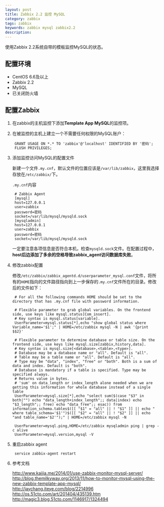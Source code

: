 ```yaml
---
layout: post
title: Zabbix 2.2 监控 MySQL
category: zabbix
tags: zabbix
keywords: zabbix mysql zabbix2.2
description: 
---
```


使用Zabbix 2.2系统自带的模板监控MySQL的状态。

## 配置环境

* CentOS 6.6及以上
* Zabbix 2.2
* MySQL
* 已关闭防火墙

## 配置Zabbix

1. 在zabbix的主机监控下添加**Template App MySQL**的监控项。
2. 在被监控的主机上建立一个不需要任何权限的MySQL账户：
  
        GRANT USAGE ON *.* TO 'zabbix'@'localhost' IDENTIFIED BY '密码';
        FLUSH PRIVILEGES;

3. 添加监控访问MySQL的配置文件

    新建一个文件`.my.cnf`，默认文件的位置应该是`/var/lib/zabbix`，这里我选择存放在`/etc/zabbix/`下。

    `.my.cnf`内容

        # Zabbix Agent
        [mysql]
        host=127.0.0.1
        user=zabbix
        password=密码
        socket=/var/lib/mysql/mysqld.sock
        [mysqladmin]
        host=127.0.0.1
        user=zabbix
        password=密码
        socket=/var/lib/mysql/mysqld.sock

    一定要注意各项信息是否符合本机，检查`mysqld.sock`文件。在配置过程中，**host后边添加了多余的空格导致zabbix_agent访问数据库失败**。

4. 修改zabbix配置

    修改`/etc/zabbix/zabbix_agentd.d/userparameter_mysql.conf`文件，将所有的`HOME`指向的文件路径指向到上一步保存的`.my.cnf`文件所在的目录。修改后的文件如下：

        # For all the following commands HOME should be set to the directory that has .my.cnf file with password information.

        # Flexible parameter to grab global variables. On the frontend side, use keys like mysql.status[Com_insert].
        # Key syntax is mysql.status[variable].
        UserParameter=mysql.status[*],echo "show global status where Variable_name='$1';" | HOME=/etc/zabbix mysql -N | awk '{print $$2}'

        # Flexible parameter to determine database or table size. On the frontend side, use keys like mysql.size[zabbix,history,data].
        # Key syntax is mysql.size[<database>,<table>,<type>].
        # Database may be a database name or "all". Default is "all".
        # Table may be a table name or "all". Default is "all".
        # Type may be "data", "index", "free" or "both". Both is a sum of data and index. Default is "both".
        # Database is mandatory if a table is specified. Type may be specified always.
        # Returns value in bytes.
        # 'sum' on data_length or index_length alone needed when we are getting this information for whole database instead of a single table
        UserParameter=mysql.size[*],echo "select sum($(case "$3" in both|"") echo "data_length+index_length";; data|index) echo "$3_length";; free) echo "data_free";; esac)) from information_schema.tables$([[ "$1" = "all" || ! "$1" ]] || echo " where table_schema='$1'")$([[ "$2" = "all" || ! "$2" ]] || echo "and table_name='$2'");" | HOME=/etc/zabbix mysql -N

        UserParameter=mysql.ping,HOME=/etc/zabbix mysqladmin ping | grep -c alive
        UserParameter=mysql.version,mysql -V

5. 重启zabbix agent

        service zabbix-agent restart

6. 参考文档

    http://www.kaijia.me/2014/01/use-zabbix-monitor-mysql-server/
    http://blog.themilkyway.org/2013/11/how-to-monitor-mysql-using-the-new-zabbix-template-app-mysql/
    http://jaychang.iteye.com/blog/2214996
    http://os.51cto.com/art/201404/435139.htm
    http://magic3.blog.51cto.com/1146917/1324494